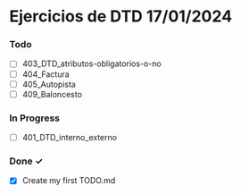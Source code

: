 # Ejercicios de DTD 17/01/2024



### Todo

- [ ] 403_DTD_atributos-obligatorios-o-no
- [ ] 404_Factura
- [ ] 405_Autopista
- [ ] 409_Baloncesto

### In Progress

- [ ] 401_DTD_interno_externo

### Done ✓

- [x] Create my first TODO.md
